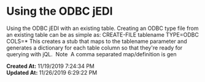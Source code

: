 # Using the ODBC jEDI 

Using the ODBC jEDI with an existing table. Creating an ODBC type file from an existing table can be as simple as: CREATE-FILE tablename TYPE=ODBC COLS=* This creates a stub that maps to the tablename parameter and generates a dictionary for each table column so that they're ready for querying with jQL.  Note  A comma separated map/definition is gen  

**Created At:** 11/19/2019 7:24:34 PM  
**Updated At:** 11/26/2019 6:29:22 PM  

